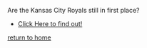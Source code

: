 Are the Kansas City Royals still in first place?

* [Click Here to find out!](https://www.mlb.com/standings)

[return to home](./README.md)
